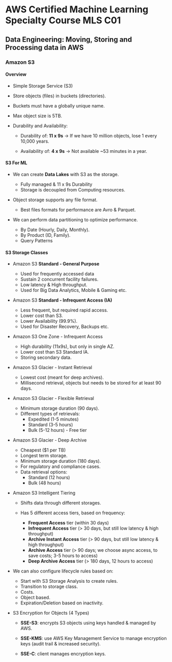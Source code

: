 # AWS Certified Machine Learning Specialty Course MLS C01

## Data Engineering: Moving, Storing and Processing data in AWS

### Amazon S3

#### **Overview**

- Simple Storage Service (S3)
- Store objects (files) in buckets (directories).
- Buckets must have a globally unique name.
- Max object size is 5TB.

- Durability and Availability:

  - Durability of: **11 x 9s** &rarr; If we have 10 million objects, lose 1 every 10,000 years.

  - Availability of: **4 x 9s** &rarr; Not available ~53 minutes in a year.

#### **S3 For ML**

- We can create **Data Lakes** with S3 as the storage.

  - Fully managed & 11 x 9s Durability
  - Storage is decoupled from Computing resources.

- Object storage supports any file format.
  
  - Best files formats for performance are Avro & Parquet.

- We can perform data partitioning to optimize performance.

  - By Date (Hourly, Daily, Monthly).
  - By Product (ID, Family).
  - Query Patterns

#### **S3 Storage Classes**

- Amazon S3 **Standard - General Purpose**

  - Used for frequently accessed data
  - Sustain 2 concurrent facility failures.
  - Low latency & High throughput.
  - Used for Big Data Analytics, Mobile & Gaming etc.

- Amazon S3 **Standard - Infrequent Access (IA)**

  - Less frequent, but required rapid access.
  - Lower cost than S3.
  - Lower Availability (99.9%).
  - Used for Disaster Recovery, Backups etc.

- Amazon S3 One Zone - Infrequent Access

  - High durability (11x9s), but only in single AZ.
  - Lower cost than S3 Standard IA.
  - Storing secondary data.

- Amazon S3 Glacier - Instant Retrieval

  - Lowest cost (meant for deep archives).
  - Millisecond retrieval, objects but needs to be stored for at least 90 days.

- Amazon S3 Glacier - Flexible Retrieval

  - Minimum storage duration (90 days).
  - Different types of retrievals:
    - Expedited (1-5 minutes)
    - Standard (3-5 hours)
    - Bulk (5-12 hours) - Free tier

- Amazon S3 Glacier - Deep Archive

  - Cheapest ($1 per TB)
  - Longest term storage.
  - Minimum storage duration (180 days).
  - For regulatory and compliance cases.
  - Data retrieval options:
    - Standard (12 hours)
    - Bulk (48 hours)

- Amazon S3 Intelligent Tiering

  - Shifts data through different storages.
  - Has 5 different access tiers, based on frequency:
  
    - **Frequent Access** tier (within 30 days)
    - **Infrequent Access** tier (> 30 days, but still low latency & high throughput)
    - **Archive Instant Access** tier (> 90 days, but still low latency & high throughput)
    - **Archive Access** tier (> 90 days; we choose async access, to save costs; 3-5 hours to access)
    - **Deep Archive Access** tier (> 180 days, 12 hours to access)

- We can also configure lifecycle rules based on:

  - Start with S3 Storage Analysis to create rules.
  - Transition to storage class.
  - Costs.
  - Object based.
  - Expiration/Deletion based on inactivity.
  
- S3 Encryption for Objects (4 Types)

  - **SSE-S3**: encrypts S3 objects using keys handled & managed by AWS.

  - **SSE-KMS**: use AWS Key Management Service to manage encryption keys (audit trail & increased security).

  - **SSE-C**: client manages encryption keys.